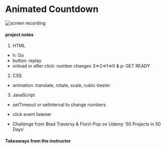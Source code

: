 # Animated Countdown

![screen recording](https://media.giphy.com/media/rI904DtuEWVV7ytE6j/giphy.gif)

#### project notes

1. HTML

- h: Go
- button: replay
- onload or after click: number changes 3=>2=>1=>0 & p: GET READY

2. CSS

- animation: translate, rotate, scale, cubic-bezier

3. JavaScript

- setTimeout or setInterval to change numbers
- click event listener

- Challenge from Brad Traversy & Florin Pop on Udemy '50 Projects in 50 Days'

#### Takeaways from the instructor
